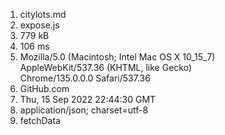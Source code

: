 1. citylots.md
2. expose.js
3. 779 kB
4. 106 ms
5. Mozilla/5.0 (Macintosh; Intel Mac OS X 10_15_7) <br> AppleWebKit/537.36 (KHTML, like Gecko) <br> Chrome/135.0.0.0 Safari/537.36
6. GitHub.com
7. Thu, 15 Sep 2022 22:44:30 GMT
8. application/json; charset=utf-8
9. fetchData
